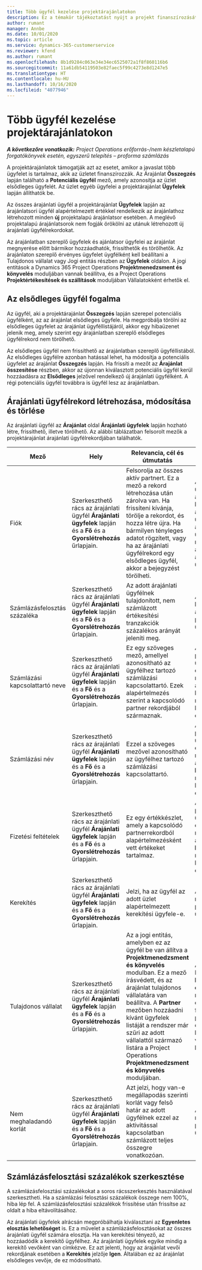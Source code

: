 ```yaml
---
title: Több ügyfél kezelése projektárajánlatokon
description: Ez a témakör tájékoztatást nyújt a projekt finanszírozását végző több ügyfelet tartalmazó árajánlatok használatáról.
author: rumant
manager: Annbe
ms.date: 10/01/2020
ms.topic: article
ms.service: dynamics-365-customerservice
ms.reviewer: kfend
ms.author: rumant
ms.openlocfilehash: 8b1d9284c063e34e34ec6525072a1f8f860116b6
ms.sourcegitcommit: 11a61db54119503e82faec5f99c4273e8d1247e5
ms.translationtype: HT
ms.contentlocale: hu-HU
ms.lasthandoff: 10/16/2020
ms.locfileid: "4077946"
---
```

# <a name="manage-multiple-customers-on-project-quotes"></a>Több ügyfél kezelése projektárajánlatokon

_**A következőre vonatkozik:** Project Operations erőforrás-/nem készletalapú forgatókönyvek esetén, egyszerű telepítés – proforma számlázás_

A projektárajánlatok támogatják azt az esetet, amikor a javaslat több ügyfelet is tartalmaz, akik az üzletet finanszírozzák. Az Árajánlat **Összegzés** lapján található a **Potenciális ügyfél** mező, amely azonosítja az üzlet elsődleges ügyfelét. Az üzlet egyéb ügyfelei a projektárajánlat **Ügyfelek** lapján állíthatók be.

Az összes árajánlati ügyfél a projektárajánlat **Ügyfelek** lapján az árajánlatsori ügyfél alapértelmezett értékkel rendelkezik az árajánlathoz létrehozott minden **új** projektalapú árajánlatsor esetében. A meglévő projektalapú árajánlatsorok nem fogják örökölni az utánuk létrehozott új árajánlati ügyfélrekordokat.

Az árajánlatban szereplő ügyfelek és ajánlatsor ügyfelei az árajánlat megnyerése előtt bármikor hozzáadhatók, frissíthetők és törölhetők. Az árajánlaton szereplő érvényes ügyfelet üygfélként kell beállítani a Tulajdonos vállalat vagy Jogi entitás részben az **Ügyfelek** oldalon. A jogi entitások a Dynamics 365 Project Operations **Projektmenedzsment és könyvelés** moduljában vannak beállítva, és a Project Operations **Projektértékesítések és szállítások** moduljában Vállalatokként érhetők el.

## <a name="concept-of-a-primary-customer"></a>Az elsődleges ügyfél fogalma

Az ügyfél, aki a projektárajánlat **Összegzés** lapján szerepel potenciális ügyfélként, az az árajánlat elsődleges ügyfele. Ha megpróbálja törölni az elsődleges ügyfelet az árajánlat ügyféllistájáról, akkor egy hibaüzenet jelenik meg, amely szerint egy árajánlatban szereplő elsődleges ügyfélrekord nem törölhető.

Az elsődleges ügyfél nem frissíthető az árajánlatban szereplő ügyféllistából. Az elsődleges ügyfélre azonban hatással lehet, ha módosítja a potenciális ügyfelet az árajánlat **Összegzés** lapján. Ha frissíti a mezőt az **Árajánlat összesítése** részben, akkor az újonnan kiválasztott potenciális ügyfél kerül hozzáadásra az **Elsődleges** jelzővel rendelkező új árajánlati ügyfélként. A régi potenciális ügyfél továbbra is ügyfél lesz az árajánlatban.

## <a name="create-update-or-delete-a-quote-customer-record"></a>Árajánlati ügyfélrekord létrehozása, módosítása és törlése

Az árajánlati ügyfél az **Árajánlat** oldal **Árajánlati ügyfelek** lapján hozható létre, frissíthető, illetve törölhető. Az alábbi táblázatban felsorolt mezők a projektárajánlat árajánlati ügyfélrekordjában találhatók.

| **Mező** | **Hely** | **Relevancia, cél és útmutatás** | **Alsóbb rétegbeli hatás** |
| --- | --- | --- | --- |
| Fiók | Szerkeszthető rács az árajánlati ügyfél **Árajánlati ügyfelek** lapján és a **Fő** és a **Gyorslétrehozás** űrlapjain. | Felsorolja az összes aktív partnert. Ez a mező a rekord létrehozása után zárolva van. Ha frissíteni kívánja, törölje a rekordot, és hozza létre újra. Ha bármilyen tényleges adatot rögzített, vagy ha az árajánlati ügyfélrekord egy elsődleges ügyfél, akkor a bejegyzést törölheti. | Az árajánlati ügyfeleket a rendszer az árajánlatsor létrehozásakor árajánlatsori ügyfelekként másolja át. Az árajánlati ügyfelek az árajánlat megnyerése után átmásolásra kerülnek a projektszerződési ügyfelekbe is. |
| Számlázásfelosztás százaléka | Szerkeszthető rács az árajánlati ügyfél **Árajánlati ügyfelek** lapján és a **Fő** és a **Gyorslétrehozás** űrlapjain. | Az adott árajánlati ügyfélnek tulajdonított, nem számlázott értékesítési tranzakciók százalékos arányát jeleníti meg. | Átmásolva a létrehozott új árajánlatsorokba és a projektszerződés ügyfeleihez. |
| Számlázási kapcsolattartó neve | Szerkeszthető rács az árajánlati ügyfél **Árajánlati ügyfelek** lapján és a **Fő** és a **Gyorslétrehozás** űrlapjain. | Ez egy szöveges mező, amellyel azonosítható az ügyfélhez tartozó számlázási kapcsolattartó. Ezek alapértelmezés szerint a kapcsolódó partner rekordjából származnak. | Átmásolva a projektszerződés ügyfeleihez, amikor egy árajánlatot megnyernek, és ezzel a Számlázási kapcsolattartó neve mező létrehozásra kerül a számlán ehhez az ügyfélhez. |
| Számlázási név | Szerkeszthető rács az árajánlati ügyfél **Árajánlati ügyfelek** lapján és a **Fő** és a **Gyorslétrehozás** űrlapjain. | Ezzel a szöveges mezővel azonosítható az ügyfélhez tartozó számlázási kapcsolattartó. | Átmásolva a projektszerződés ügyfeleihez, amikor egy árajánlatot megnyernek, és ezzel a **Számlázási kapcsolattartó neve** mező létrehozásra kerül a számlán ehhez az ügyfélhez. |
| Fizetési feltételek | Szerkeszthető rács az árajánlati ügyfél **Árajánlati ügyfelek** lapján és a **Fő** és a **Gyorslétrehozás** űrlapjain. | Ez egy értékkészlet, amely a kapcsolódó partnerrekordból alapértelmezésként vett értékeket tartalmaz. | Átmásolva a projektszerződés ügyfeleihez, amikor egy árajánlatot megnyernek, és ezzel a **Számlázási kapcsolattartó neve** mező létrehozásra kerül a számlán ehhez az ügyfélhez. |
| Kerekítés | Szerkeszthető rács az árajánlati ügyfél **Árajánlati ügyfelek** lapján és a **Fő** és a **Gyorslétrehozás** űrlapjain. | Jelzi, ha az ügyfél az adott üzlet alapértelmezett kerekítési ügyfele-e. | Az árajánlat megnyerése esetén a projektszerződések ügyfeleire másolódik. |
| Tulajdonos vállalat | Szerkeszthető rács az árajánlati ügyfél **Árajánlati ügyfelek** lapján és a **Fő** és a **Gyorslétrehozás** űrlapjain. | Az a jogi entitás, amelyben ez az ügyfél be van állítva a **Projektmenedzsment és könyvelés** modulban. Ez a mező írásvédett, és az árajánlat tulajdonos vállalatára van beállítva. A **Partner** mezőben hozzáadni kívánt ügyfelek listáját a rendszer már szűri az adott vállalattól származó listára a Project Operations **Projektmenedzsment és könyvelés** moduljában. | A tulajdonos vállalat a Project Operations **Projektmenedzsment és könyvelés** moduljában a jogi entitás fogalmának felel meg. A projektből származó összes költséget és bevételt a tulajdonos vállalat főkönyvében kell könyvelni. |
| Nem meghaladandó korlát | Szerkeszthető rács az árajánlati ügyfél **Árajánlati ügyfelek** lapján és a **Fő** és a **Gyorslétrehozás** űrlapjain. | Azt jelzi, hogy van-e megállapodás szerinti korlát vagy felső határ az adott ügyfélnek ezzel az aktivitással kapcsolatban számlázott teljes összegre vonatkozóan. | Az árajánlat megnyerése esetén a projektszerződések ügyfeleire másolódik. |

## <a name="editing-billing-split-percentages"></a>Számlázásfelosztási százalékok szerkesztése

A számlázásfelosztási százalékokat a soros rácsszerkesztés használatával szerkesztheti. Ha a számlázási felosztási százalékok összege nem 100%, hiba lép fel. A számlázásfelosztási százalékok frissítése után frissítse az oldalt a hiba eltávolításához.

Az árajánlati ügyfelek alrácsán megpróbálhatja kiválasztani az **Egyenletes elosztás lehetőséget** is. Ez a művelet a számlázásfelosztásokat az összes árajánlati ügyfél számára elosztja. Ha van kerekítési tényező, az hozzáadódik a kerekítő ügyfélhez. Az árajánlati ügyfelek egyike mindig a kerekítő vevőként van címkézve. Ez azt jelenti, hogy az árajánlat vevői rekordjának esetében a **Kerekítés** jelzője **Igen**. Általában ez az árajánlat elsődleges vevője, de ez módosítható.